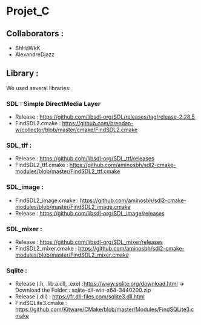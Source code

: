 # Projet_C

## Collaborators : 
- ShHaWkK
- AlexandreDjazz

## Library : 
We used several libraries: 

### SDL : Simple DirectMedia Layer 
-  Release : https://github.com/libsdl-org/SDL/releases/tag/release-2.28.5
-  FindSDL2.cmake : https://github.com/brendan-w/collector/blob/master/cmake/FindSDL2.cmake

### SDL_tff : 
- Release : https://github.com/libsdl-org/SDL_ttf/releases
- FindSDL2_ttf.cmake : https://github.com/aminosbh/sdl2-cmake-modules/blob/master/FindSDL2_ttf.cmake

### SDL_image : 
- FindSDL2_image.cmake :  https://github.com/aminosbh/sdl2-cmake-modules/blob/master/FindSDL2_image.cmake
- Release : https://github.com/libsdl-org/SDL_image/releases

### SDL_mixer : 
- Release : https://github.com/libsdl-org/SDL_mixer/releases
- FindSDL2_mixer.cmake : https://github.com/aminosbh/sdl2-cmake-modules/blob/master/FindSDL2_mixer.cmake

### Sqlite : 
-  Release (.h, .lib.a.dll, .exe) :https://www.sqlite.org/download.html
**->** Download the Folder :  sqlite-dll-win-x64-3440200.zip
-  Release (.dll) : https://fr.dll-files.com/sqlite3.dll.html
-  FindSQLite3.cmake : https://github.com/Kitware/CMake/blob/master/Modules/FindSQLite3.cmake
